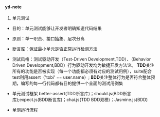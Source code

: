 #### yd-note

1. 单元测试
* 目的：单元测试能够让开发者明确知道代码结果
* 原则：单一职责、接口抽象、层次分离
* 断言库：保证最小单元是否正常运行检测方法
* 测试风格：测试驱动开发（Test-Driven Development,TDD）、（Behavior Driven Development,BDD）行为驱动开发均为敏捷开发方法论。
**TDD**关注所有的功能是否被实现（每一个功能都必须有对应的测试用例），suite配合test利用assert（'tobi' == user.name）;
**BDD**关注整体行为是否符合整体预期，编写的每一行代码都有目的提供一个全面的测试用例集
* 单元测试框架
better-assert(TDD断言库)；should.js(BDD断言库);expect.js(BDD断言库)；chai.js(TDD BDD双模)；Jasmine.js(BDD)

* 单测运行流程
